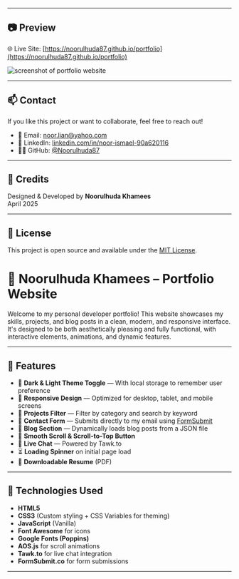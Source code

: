 
---

## 📷 Preview

🌐 Live Site: [https://noorulhuda87.github.io/portfolio](https://noorulhuda87.github.io/portfolio)

![screenshot of portfolio website](https://via.placeholder.com/800x400?text=Add+Your+Screenshot+Here)

---

## 📫 Contact

If you like this project or want to collaborate, feel free to reach out!

- 💌 Email: [noor.lian@yahoo.com](mailto:noor.lian@yahoo.com)
- 💼 LinkedIn: [linkedin.com/in/noor-ismael-90a620116](https://linkedin.com/in/noor-ismael-90a620116)
- 🧑‍💻 GitHub: [@Noorulhuda87](https://github.com/Noorulhuda87)

---

## 🙌 Credits

Designed & Developed by **Noorulhuda Khamees**  
April 2025

---

## 📜 License

This project is open source and available under the [MIT License](LICENSE).
# 💼 Noorulhuda Khamees – Portfolio Website

Welcome to my personal developer portfolio! This website showcases my skills, projects, and blog posts in a clean, modern, and responsive interface. It's designed to be both aesthetically pleasing and fully functional, with interactive elements, animations, and dynamic features.

---

## 🌟 Features

- 🎨 **Dark & Light Theme Toggle** — With local storage to remember user preference
- 🧩 **Responsive Design** — Optimized for desktop, tablet, and mobile screens
- 🧠 **Projects Filter** — Filter by category and search by keyword
- 📝 **Contact Form** — Submits directly to my email using [FormSubmit](https://formsubmit.co)
- 📰 **Blog Section** — Dynamically loads blog posts from a JSON file
- 🧭 **Smooth Scroll & Scroll-to-Top Button**
- 💬 **Live Chat** — Powered by Tawk.to
- ⏳ **Loading Spinner** on initial page load
- 📄 **Downloadable Resume** (PDF)

---

## 🔧 Technologies Used

- **HTML5**
- **CSS3** (Custom styling + CSS Variables for theming)
- **JavaScript** (Vanilla)
- **Font Awesome** for icons
- **Google Fonts (Poppins)**
- **AOS.js** for scroll animations
- **Tawk.to** for live chat integration
- **FormSubmit.co** for form submissions

---



